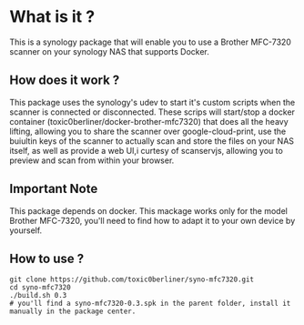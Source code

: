 # What is it ?
This is a synology package that will enable you to use a Brother MFC-7320 scanner on your synology NAS that supports Docker.

## How does it work ?
This package uses the synology's udev to start it's custom scripts when the scanner is connected or disconnected.
These scrips will start/stop a docker container (toxic0berliner/docker-brother-mfc7320) that does all the heavy lifting, allowing you to share the scanner over google-cloud-print, use the buiultin
keys of the scanner to actually scan and store the files on your NAS itself, as well as provide a web UI,i curtesy of scanservjs, allowing you to preview and scan from within your browser.


## Important Note
This package depends on docker.
This mackage works only for the model Brother MFC-7320, you'll need to find how to adapt it to your own device by yourself.

## How to use ?
```
git clone https://github.com/toxic0berliner/syno-mfc7320.git
cd syno-mfc7320
./build.sh 0.3
# you'll find a syno-mfc7320-0.3.spk in the parent folder, install it manually in the package center.
``` 
